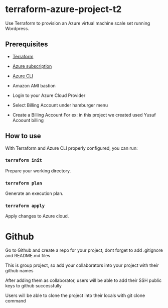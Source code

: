# terraform-azure-project-t2

Use Terraform to provision an Azure virtual machine scale set running Wordpress.


## Prerequisites

* [Terraform](https://www.terraform.io)
* [Azure subscription](https://azure.microsoft.com/en-us/free)
* [Azure CLI](https://docs.microsoft.com/en-us/cli/azure/install-azure-cli)

* Amazon AMI bastion
* Login to your Azure Cloud Provider  
* Select Billing Account under hamburger menu 
* Create a Billing Account For ex: in this project we created  used Yusuf Acoount billing



## How to use

With Terraform and Azure CLI properly configured, you can run:

### `terraform init`

Prepare your working directory.

### `terraform plan`

Generate an execution plan.

### `terraform apply`

Apply changes to Azure cloud.



# Github 

Go to Github and create a repo for your project, dont forget to add .gitignore and README.md files 

This is group project, so add your collaborators into your project with their github names 

After adding them as collaborator, users will be able to add their SSH public keys to github successfully 

Users will be able to clone the project into their locals with git clone command 
